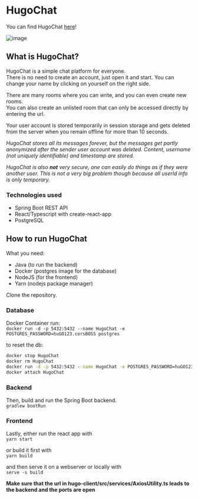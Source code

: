 # HugoChat

You can find HugoChat [here](http://161.97.165.1/)!

![image](https://user-images.githubusercontent.com/48135649/114876059-3caa9b80-9dfe-11eb-9d66-519e05a4771d.png)

## What is HugoChat?

HugoChat is a simple chat platform for everyone.  
There is no need to create an account, just open it and start. You can change your name by clicking on yourself on the
right side.

There are many rooms where you can write, and you can even create new rooms.  
You can also create an unlisted room that can only be accessed directly by entering the url.

Your user account is stored temporarily in session storage and gets deleted from the server when you remain offline for
more than 10 seconds.

*HugoChat stores all its messages forever, but the messages get partly anonymized after the sender user account was
deleted. Content, username (not uniquely identifiable) and timestamp are stored.*

*HugoChat is also **not** very secure, one can easily do things as if they were another user. This is not a very big
problem though because all userId info is only temporary.*

### Technologies used 
 * Spring Boot REST API
 * React/Typescript with create-react-app
 * PostgreSQL

## How to run HugoChat

What you need:

- Java (to run the backend)
- Docker (postgres image for the database)
- NodeJS (for the frontend)
- Yarn (nodejs package manager)

Clone the repository.

### Database

Docker Container run:  
`docker run -d -p 5432:5432 --name HugoChat -e POSTGRES_PASSWORD=huGO123.corsBOSS postgres`

to reset the db:

```bat
docker stop HugoChat
docker rm HugoChat
docker run -d -p 5432:5432 --name HugoChat -e POSTGRES_PASSWORD=huGO123.corsBOSS postgres
docker attach HugoChat
```

### Backend

Then, build and run the Spring Boot backend.  
`gradlew bootRun`

### Frontend

Lastly, either run the react app with  
`yarn start`

or build it first with  
`yarn build`

and then serve it on a webserver or locally with  
`serve -s build`

**Make sure that the url in hugo-client/src/services/AxiosUtility.ts leads to the backend and the ports are open**
